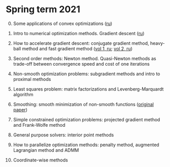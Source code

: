 # Spring term 2021

0. Some applications of convex optimizations ([ru](../preliminaries/demos/demos.ipynb))

1. Intro to numerical optimization methods. Gradient descent ([ru](./intro_gd.ipynb))

2. How to accelerate gradient descent: conjugate gradient method, heavy-ball method and fast gradient method ([vol 1, ru](./acc_grad.ipynb); [vol 2, ru](./acc_grad_vol2.ipynb))

3. Second order methods: Newton method. Quasi-Newton methods as trade-off between convergence speed and cost of one iterations

4. Non-smooth optimization problems: subgradient methods and intro to proximal methods

5. Least squares problem: matrix factorizations and Levenberg-Marquardt algorithm

6. Smoothing: smooth minimization of non-smooth functions ([original paper](https://link.springer.com/article/10.1007/s10107-004-0552-5)) 

7. Simple constrained optimization problems: projected gradient method and Frank-Wolfe method

8. General purpose solvers: interior point methods

9. How to parallelize optimization methods: penalty method, augmented Lagrangian method and ADMM

10. Coordinate-wise methods
